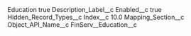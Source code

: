 <?xml version="1.0" encoding="UTF-8"?>
<CustomMetadata xmlns="http://soap.sforce.com/2006/04/metadata" xmlns:xsi="http://www.w3.org/2001/XMLSchema-instance" xmlns:xsd="http://www.w3.org/2001/XMLSchema">
    <label>Education</label>
    <protected>true</protected>
    <values>
        <field>Description_Label__c</field>
        <value xsi:nil="true"/>
    </values>
    <values>
        <field>Enabled__c</field>
        <value xsi:type="xsd:boolean">true</value>
    </values>
    <values>
        <field>Hidden_Record_Types__c</field>
        <value xsi:nil="true"/>
    </values>
    <values>
        <field>Index__c</field>
        <value xsi:type="xsd:double">10.0</value>
    </values>
    <values>
        <field>Mapping_Section__c</field>
        <value xsi:nil="true"/>
    </values>
    <values>
        <field>Object_API_Name__c</field>
        <value xsi:type="xsd:string">FinServ__Education__c</value>
    </values>
</CustomMetadata>
